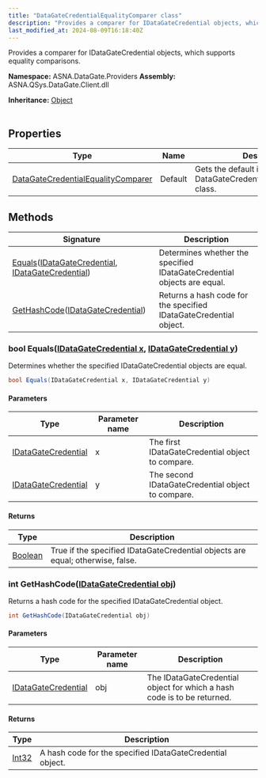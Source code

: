 ```yaml
---
title: "DataGateCredentialEqualityComparer class"
description: "Provides a comparer for IDataGateCredential objects, which supports equality comparisons. "
last_modified_at: 2024-08-09T16:18:40Z
---
```


Provides a comparer for IDataGateCredential objects, which supports equality comparisons.

**Namespace:** ASNA.DataGate.Providers
**Assembly:** ASNA.QSys.DataGate.Client.dll

**Inheritance:** [Object](https://docs.microsoft.com/en-us/dotnet/api/system.object)
<br>
<br>

## Properties

| Type | Name | Description
| --- | --- | --- 
| [DataGateCredentialEqualityComparer](/reference/datagate/datagate-providers/datagate-credential-equality-comparer.html) | Default | Gets the default instance of the DataGateCredentialEqualityComparer class. |

## Methods

| Signature | Description |
| --- | --- |
| [Equals](#bool-equalsidatagatecredential-x-idatagatecredential-y)([IDataGateCredential](/reference/datagate/datagate-providers/i-datagate-credential.html), [IDataGateCredential](/reference/datagate/datagate-providers/i-datagate-credential.html)) | Determines whether the specified IDataGateCredential objects are equal.
| [GetHashCode](#int-gethashcodeidatagatecredential-obj)([IDataGateCredential](/reference/datagate/datagate-providers/i-datagate-credential.html)) | Returns a hash code for the specified IDataGateCredential object.

### bool Equals([IDataGateCredential x](/reference/datagate/datagate-providers/i-datagate-credential.html), [IDataGateCredential y](/reference/datagate/datagate-providers/i-datagate-credential.html))

Determines whether the specified IDataGateCredential objects are equal.

```cs
bool Equals(IDataGateCredential x, IDataGateCredential y)
```

#### Parameters

| Type | Parameter name | Description
| --- | --- | ---
| [IDataGateCredential](/reference/datagate/datagate-providers/i-datagate-credential.html) | x | The first IDataGateCredential object to compare.
| [IDataGateCredential](/reference/datagate/datagate-providers/i-datagate-credential.html) | y | The second IDataGateCredential object to compare.

#### Returns

| Type | Description
| --- | ---
| [Boolean](https://docs.microsoft.com/en-us/dotnet/api/system.boolean) | True if the specified IDataGateCredential objects are equal; otherwise, false.

### int GetHashCode([IDataGateCredential obj](/reference/datagate/datagate-providers/i-datagate-credential.html))

Returns a hash code for the specified IDataGateCredential object.

```cs
int GetHashCode(IDataGateCredential obj)
```

#### Parameters

| Type | Parameter name | Description
| --- | --- | ---
| [IDataGateCredential](/reference/datagate/datagate-providers/i-datagate-credential.html) | obj | The IDataGateCredential object for which a hash code is to be returned.

#### Returns

| Type | Description
| --- | ---
| [Int32](https://docs.microsoft.com/en-us/dotnet/api/system.int32) | A hash code for the specified IDataGateCredential object.
